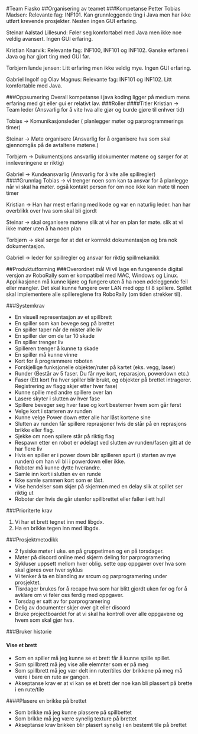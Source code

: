 #Team Fiasko
##Organisering av teamet
###Kompetanse
Petter Tobias Madsen:
Relevante fag: INF101. Kan grunnleggende ting i Java men har ikke utført krevende prosjekter. Nesten ingen GUI erfaring.

Steinar Aalstad Lillesund:
Føler seg komfortabel med Java men ikke noe veldig avansert. Ingen GUI erfaring.

Kristian Knarvik:
Relevante fag: INF100, INF101 og INF102. Ganske erfaren i Java og har gjort ting med GUI før.

Torbjørn lunde jensen:
Litt erfaring men ikke veldig mye. Ingen GUI erfaring.

Gabriel Ingolf og Olav Magnus:
Relevante fag: INF101 og INF102. Litt komfortable med Java.

###Oppsumering
Overall kompetanse i java koding ligger på medium mens erfaring med git eller gui er relativt lav. 
###Roller
####Titler
Kristian -> Team leder (Ansvarlig for å vite hva alle gjør og burde gjøre til enhver tid) 

Tobias -> Komunikasjonsleder ( planlegger møter og parprogrammerings timer)

Steinar -> Møte organisere (Ansvarlig for å organisere hva som skal gjennomgås på de avtaltene møtene.)

Torbjørn -> Dukumentsjons ansvarlig (dokumenter møtene og sørger for at innleveringene er riktig)

Gabriel -> Kundeansvarlig (Ansvarlig for å vite alle spillregler)
####Grunnlag
Tobias -> vi trenger noen som kan ta ansvar for å planlegge når vi skal ha møter. også kontakt person for om noe ikke kan møte til noen timer

Kristian -> Han har mest erfaring med kode og var en naturlig leder. han har overblikk over hva som skal bli gjordt

Steinar -> skal organisere møtene slik at vi har en plan før møte. slik at vi ikke møter uten å ha noen plan

Torbjørn -> skal sørge for at det er korrrekt dokumentasjon og bra nok dokumentasjon.   

Gabriel -> leder for spillregler og ansvar for riktig spillmekanikk 

##Produktutforming
###Overordnet mål
Vi vil lage en fungerende digital versjon av RoboRally som er kompatibel med MAC, Windows og Linux.
Applikasjonen må kunne kjøre og fungere uten å ha noen ødeleggende feil eller mangler.
Det skal kunne fungere over LAN med opp til 8 spillere.
Spillet skal implementere alle spillereglene fra RoboRally (om tiden strekker til).

###Systemkrav
*   En visuell representasjon av et spillbrett
*   En spiller som kan bevege seg på brettet
*   En spiller taper når de mister alle liv 
*   En spiller dør om de tar 10 skade
*   En spiller trenger liv 
*   Spilleren trenger å kunne ta skade
*   En spiller må kunne vinne
*   Kort for å programmere roboten 
*   Forskjellige funksjonelle objekter/ruter på kartet (eks. vegg, laser)
*   Runder (Består av 5 faser. Du får nye kort, reparasjon, powerdown etc.)
*   Faser (Ett kort fra hver spiller blir brukt, og objekter på brettet intragerer. Registrering av flagg skjer etter hver fase)
*   Kunne spille med andre spillere over lan
*   Lasere skyter i slutten av hver fase
*   Spillere beveger seg hver fase og kort bestemer hvem som går først
*   Velge kort i starteren av runden
*   Kunne velge Power down etter alle har låst kortene sine
*   Slutten av runden får spillere reprasjoner hvis de står på en reprasjons brikke eller flag.
*   Sjekke om noen spilere står på riktig flag
*   Respawn etter en robot er ødelagt ved slutten av runden/fasen gitt at de har flere liv
*   Hvis en spiller er i power down blir spilleren spurt (i starten av nye runden) om han vil bli i powerdown eller ikke.
*   Roboter må kunne dytte hverandre.
*   Samle inn kort i slutten ev en runde
*   Ikke samle sammen kort som er låst.
*   Vise hendelser som skjer på skjermen med en delay slik at spillet ser riktig ut
*   Roboter dør hvis de går utenfor spillbrettet eller faller i ett hull

###Prioriterte krav
1. Vi har et brett tegnet inn med libgdx.
2. Ha en brikke tegen inn med libgdx. 

###Prosjektmetodikk
*   2 fysiske møter i uke. en på gruppetimen og en på torsdager. 
*   Møter på discord online med skjerm deling for parprogramering
*   Sykluser uppsett mellom hver oblig. sette opp oppgaver over hva som skal gjøres over hver syklus
*   Vi tenker å ta en blanding av srcum og parprogramering under prosjektet.
*   Tisrdager brukes for å recape hva som har blitt gjordt uken før og for å avklare om vi føler oss ferdig med oppgaver.
*   Torsdag er satt av for parprogramering
*   Delig av documenter skjer over git eller discord
*   Bruke projectboardet for at vi skal ha kontroll over alle oppgavene og hvem som skal gjør hva.

###Bruker historie
#### Vise et brett
*   Som en spiller må jeg kunne se et brett får å kunne spille spillet.
*   Som spillbrett må jeg vise alle elemnter som er på meg 
*   Som spillbrett må jeg vær delt inn ruter/tiles der brikkene på meg må være i bare en rute av gangen.
*   Akseptanse krav er at vi kan se et brett der noe kan bli plassert på brette i en rute/tile
  
####Plasere en brikke på brettet
*   Som brikke må jeg kunne plassere på spillbettet  
*   Som brikke må jeg være synelig texture på brettet
*   Akseptanse krav brikken blir plasert synelig i en bestemt tile på brettet